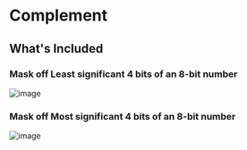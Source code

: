 # Complement

## What's Included

### Mask off Least significant 4 bits of an 8-bit number

![image](https://user-images.githubusercontent.com/49730521/113189995-7796c600-9279-11eb-8d68-aee19ee13efa.png)

### Mask off Most significant 4 bits of an 8-bit number

![image](https://user-images.githubusercontent.com/49730521/113190020-7fef0100-9279-11eb-8223-aa984b453d9e.png)
